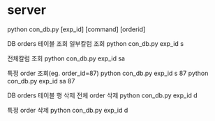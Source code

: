 # server

python con_db.py [exp_id] [command] [orderid]

DB orders 테이블 조회
일부칼럼 조회
python con_db.py exp_id s

전체칼럼 조회
python con_db.py exp_id sa

특정 order 조회(eg. order_id=87)
python con_db.py exp_id s 87
python con_db.py exp_id sa 87


DB orders 테이블 행 삭제
전체 order 삭제
python con_db.py exp_id d

특정 order 삭제
python con_db.py exp_id d

